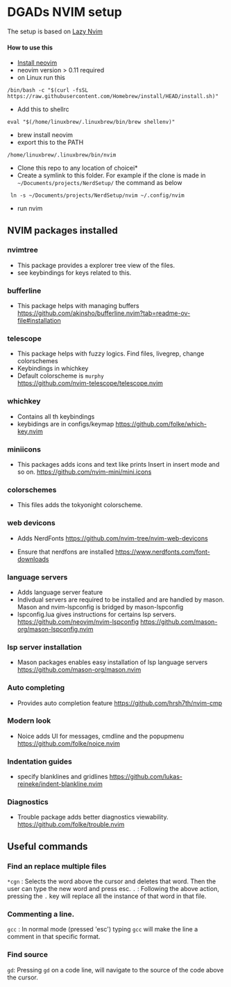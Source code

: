 # DGADs NVIM setup

The setup is based on [Lazy Nvim](https://lazy.folke.io)

#### How to use this
* [Install neovim](https://github.com/neovim/neovim/blob/master/INSTALL.md)
* neovim version > 0.11 required
* on Linux run this  
```
/bin/bash -c "$(curl -fsSL https://raw.githubusercontent.com/Homebrew/install/HEAD/install.sh)"
```
* Add this to shellrc
```
eval "$(/home/linuxbrew/.linuxbrew/bin/brew shellenv)"
```
* brew install neovim
* export this to the PATH 
```
/home/linuxbrew/.linuxbrew/bin/nvim
```

* Clone this repo to any location of choicei*
* Create a symlink to this folder. For example if the clone is made in `~/Documents/projects/NerdSetup/` the command as below
```
 ln -s ~/Documents/projects/NerdSetup/nvim ~/.config/nvim
```
* run nvim

## NVIM packages installed

### nvimtree
* This package provides a explorer tree view of the files.
* see keybindings for keys related to this.

### bufferline
* This package helps with managing buffers
https://github.com/akinsho/bufferline.nvim?tab=readme-ov-file#installation

### telescope
* This package helps with fuzzy logics. Find files, livegrep, change colorschemes
* Keybindings in whichkey 
* Default colorscheme is `murphy`  
https://github.com/nvim-telescope/telescope.nvim

### whichkey
* Contains all th keybindings
* keybidings are in configs/keymap
https://github.com/folke/which-key.nvim

### miniicons
* This packages adds icons and text like prints Insert in insert mode and so on.
https://github.com/nvim-mini/mini.icons

### colorschemes
* This files adds the tokyonight colorscheme. 

### web devicons
* Adds NerdFonts
https://github.com/nvim-tree/nvim-web-devicons

* Ensure that nerdfons are installed
https://www.nerdfonts.com/font-downloads

### language servers
* Adds language server feature
* Indivdual servers are required to be installed and are handled by mason. Mason and nvim-lspconfig is bridged by mason-lspconfig
* lspconfig.lua gives instructions for certains lsp servers.
https://github.com/neovim/nvim-lspconfig
https://github.com/mason-org/mason-lspconfig.nvim

### lsp server installation
* Mason packages enables easy installation of lsp language servers
https://github.com/mason-org/mason.nvim

### Auto completing
* Provides auto completion feature
https://github.com/hrsh7th/nvim-cmp

### Modern look
* Noice adds UI for messages, cmdline and the popupmenu
https://github.com/folke/noice.nvim

### Indentation guides
* specify blanklines and gridlines
https://github.com/lukas-reineke/indent-blankline.nvim

### Diagnostics
* Trouble package adds better diagnostics viewability.
https://github.com/folke/trouble.nvim



## Useful commands

### Find an replace multiple files

`*cgn` : Selects the word above the cursor and deletes that word. Then the user can type the new word and press esc.
`.`    : Following the above action, pressing the `.` key will replace all the instance of that word in that file.

### Commenting a line.
`gcc` : In normal mode (pressed 'esc') typing `gcc` will make the line a comment in that specific format.


### Find source
`gd`: Pressing `gd` on a code line, will navigate to the source of the code above the cursor.
